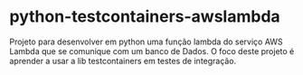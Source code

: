 # python-testcontainers-awslambda

Projeto para desenvolver em python uma função lambda do serviço AWS Lambda que se comunique com um banco de Dados. O foco deste projeto é aprender a usar a lib testcontainers em testes de integração.
